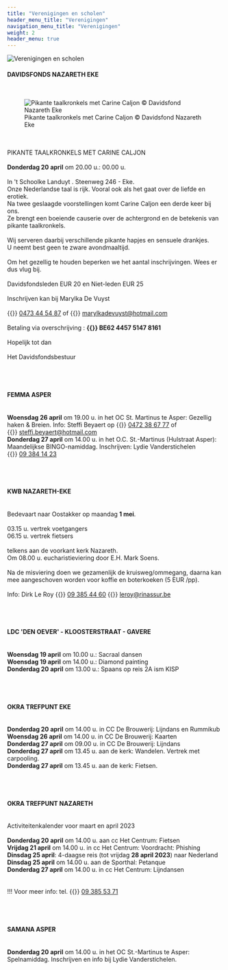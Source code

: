 ```yaml
---
title: "Verenigingen en scholen"
header_menu_title: "Verenigingen"
navigation_menu_title: "Verenigingen"
weight: 2
header_menu: true
---
```


![Verenigingen en scholen](images/verenigingen-en-scholen.jpg)




#### DAVIDSFONDS NAZARETH EKE
<br>
<figure><img src="images/pb-caljon.jpg" alt=" Pikante taalkronkels met Carine Caljon © Davidsfond Nazareth Eke" /><figcaption> Pikante taalkronkels met Carine Caljon © Davidsfond Nazareth Eke</figcaption></figure><br>
<br>
PIKANTE TAALKRONKELS MET CARINE CALJON<br>
<br>
<b>Donderdag 20 april</b> om 20.00 u.: 00.00 u.<br>
<br>
In 't Schoolke Landuyt . Steenweg 246 - Eke.<br>
Onze Nederlandse taal is rijk. Vooral ook als het gaat over de liefde en erotiek.<br>
Na twee geslaagde voorstellingen komt Carine Caljon een derde keer bij ons.<br>
Ze brengt een boeiende causerie over de achtergrond en de betekenis van pikante taalkronkels.<br>
<br>
Wij serveren daarbij verschillende pikante hapjes en sensuele drankjes.<br>
U neemt best geen te zware avondmaaltijd.<br>
<br>
Om het gezellig te houden beperken we het aantal inschrijvingen. Wees er dus vlug bij.<br>
<br>
Davidsfondsleden EUR 20 en Niet-leden EUR 25<br>
<br>
Inschrijven kan bij Marylka De Vuyst<br>
<br>
{{<icon class="fa fa-phone">}}&nbsp;<a href="tel:0473445487">0473 44 54 87</a> of {{<icon class="fa fa-envelope">}}&nbsp;<a href="marylkadevuyst@hotmail.com">marylkadevuyst@hotmail.com</a><br>
<br>
Betaling via overschrijving : <b>{{<icon class="fa fa-piggy-bank">}}&nbsp;BE62 4457 5147 8161</b><br>
<br>
Hopelijk tot dan<br>
<br>
Het Davidsfondsbestuur<br>
<br>
<br>
<br>





#### FEMMA ASPER
<br>
<b>Woensdag 26 april</b> om 19.00 u. in het OC St. Martinus te Asper: Gezellig haken & Breien. Info: Steffi Beyaert op {{<icon class="fa fa-phone">}}&nbsp;<a href="tel:0472386777">0472 38 67 77</a> of {{<icon class="fa fa-envelope">}}&nbsp;<a href="steffi.beyaert@hotmail.com">steffi.beyaert@hotmail.com</a><br>
<b>Donderdag 27 april</b> om 14.00 u. in het O.C. St.-Martinus (Hulstraat Asper): Maandelijkse BINGO-namiddag. Inschrijven: Lydie Vanderstichelen {{<icon class="fa fa-phone">}}&nbsp;<a href="tel:093841423">09 384 14 23</a><br>
<br>
<br>
<br>





#### KWB NAZARETH-EKE
<br>
Bedevaart naar Oostakker op maandag <b>1 mei</b>.<br>
<br>
03.15 u. vertrek voetgangers<br>
06.15 u. vertrek fietsers<br>
<br>
telkens aan de voorkant kerk Nazareth.<br>
Om 08.00 u. eucharistieviering door E.H. Mark Soens.<br>
<br>
Na de misviering doen we gezamenlijk de kruisweg/ommegang, daarna kan mee aangeschoven worden voor koffie en boterkoeken (5 EUR /pp).<br>
<br>
Info: Dirk Le Roy {{<icon class="fa fa-phone">}}&nbsp;<a href="tel:093854460">09 385 44 60</a> {{<icon class="fa fa-envelope">}}&nbsp;<a href="leroy@rinassur.be">leroy@rinassur.be</a><br>
<br>
<br>
<br>





#### LDC 'DEN OEVER' - KLOOSTERSTRAAT - GAVERE
<br>
<b>Woensdag 19 april</b> om 10.00 u.: Sacraal dansen<br>
<b>Woensdag 19 april</b> om 14.00 u.: Diamond painting<br>
<b>Donderdag 20 april</b> om 13.00 u.: Spaans op reis 2A ism KISP<br>
<br>
<br>
<br>





#### OKRA TREFPUNT EKE
<br>
<b>Donderdag 20 april</b> om 14.00 u. in CC De Brouwerij: Lijndans en Rummikub<br>
<b>Woensdag 26 april</b> om 14.00 u. in CC De Brouwerij: Kaarten<br>
<b>Donderdag 27 april</b> om 09.00 u. in CC De Brouwerij: Lijndans<br>
<b>Donderdag 27 april</b> om 13.45 u. aan de kerk: Wandelen. Vertrek met carpooling.<br>
<b>Donderdag 27 april</b> om 13.45 u. aan de kerk: Fietsen.<br>
<br>
<br>
<br>





#### OKRA TREFPUNT NAZARETH
<br>
Activiteitenkalender voor maart en april 2023<br>
<br>
<b>Donderdag 20 april</b> om 14.00 u. aan cc Het Centrum: Fietsen<br>
<b>Vrijdag 21 april</b> om 14.00 u. in cc Het Centrum: Voordracht: Phishing<br>
<b>Dinsdag 25 april</b>: 4-daagse reis (tot vrijdag <b>28 april 2023</b>) naar Nederland<br>
<b>Dinsdag 25 april</b> om 14.00 u. aan de Sporthal: Petanque<br>
<b>Donderdag 27 april</b> om 14.00 u. in cc Het Centrum: Lijndansen<br>
<br>
<br>
!!! Voor meer info: tel. {{<icon class="fa fa-phone">}}&nbsp;<a href="tel:093855371">09 385 53 71</a><br>
<br>
<br>
<br>





#### SAMANA ASPER
<br>
<b>Donderdag 20 april</b> om 14.00 u. in het OC St.-Martinus te Asper: Spelnamiddag. Inschrijven en info bij Lydie Vanderstichelen.<br>
<br>
<br>
<br>
<br>


